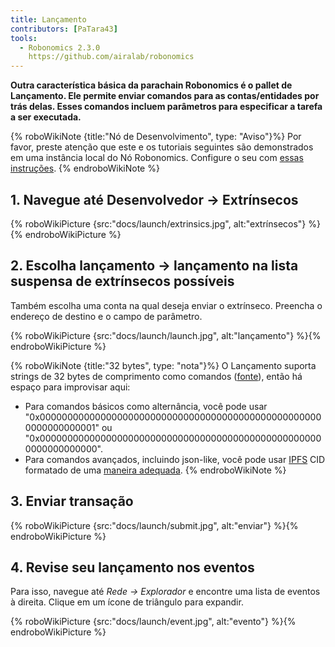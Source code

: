 ```yaml
---
title: Lançamento
contributors: [PaTara43]
tools:
  - Robonomics 2.3.0
    https://github.com/airalab/robonomics
---
```


**Outra característica básica da parachain Robonomics é o pallet de Lançamento. Ele permite enviar comandos para as contas/entidades por trás delas. Esses comandos incluem parâmetros para especificar a tarefa a ser executada.**

{% roboWikiNote {title:"Nó de Desenvolvimento", type: "Aviso"}%} Por favor, preste atenção que este e os tutoriais seguintes são demonstrados em uma instância local do Nó Robonomics. Configure o seu com [essas instruções](/docs/run-dev-node).
{% endroboWikiNote %}

## 1. Navegue até Desenvolvedor -> Extrínsecos

{% roboWikiPicture {src:"docs/launch/extrinsics.jpg", alt:"extrínsecos"} %}{% endroboWikiPicture %}

## 2. Escolha lançamento -> lançamento na lista suspensa de extrínsecos possíveis

Também escolha uma conta na qual deseja enviar o extrínseco. Preencha o endereço de destino e o campo de parâmetro.

{% roboWikiPicture {src:"docs/launch/launch.jpg", alt:"lançamento"} %}{% endroboWikiPicture %}

{% roboWikiNote {title:"32 bytes", type: "nota"}%}   O Lançamento suporta strings de 32 bytes de comprimento como comandos ([fonte](https://polkascan.github.io/py-scale-codec/types.html#scalecodec.types.H256)),
  então há espaço para improvisar aqui:
  - Para comandos básicos como alternância, você pode usar "0x0000000000000000000000000000000000000000000000000000000000000001" ou
  "0x0000000000000000000000000000000000000000000000000000000000000000".
  - Para comandos avançados, incluindo json-like, você pode usar [IPFS](https://ipfs.tech/) CID formatado de uma
  [maneira adequada](https://multi-agent-io.github.io/robonomics-interface/modules.html#robonomicsinterface.utils.ipfs_qm_hash_to_32_bytes).
{% endroboWikiNote %}

## 3. Enviar transação

{% roboWikiPicture {src:"docs/launch/submit.jpg", alt:"enviar"} %}{% endroboWikiPicture %}

## 4. Revise seu lançamento nos eventos

Para isso, navegue até *Rede -> Explorador* e encontre uma lista de eventos à direita. Clique em um ícone de triângulo para expandir.

{% roboWikiPicture {src:"docs/launch/event.jpg", alt:"evento"} %}{% endroboWikiPicture %}
